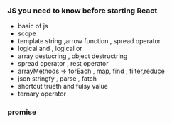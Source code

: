 ### JS you need to know before starting React
- basic of js 
 - scope
- template string ,arrow function , spread operator
- logical and , logical or
- array destucring , object destructring
 - spread operator , rest operator
- arrayMethods => forEach , map, find , filter,reduce
- json stringfy , parse , fatch
- shortcut trueth and fulsy value
- ternary operator


### promise
